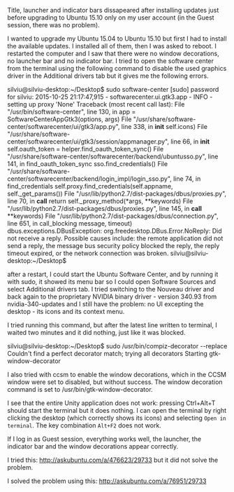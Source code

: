 Title, launcher and indicator bars dissapeared after installing updates just before upgrading to Ubuntu 15.10 only on my user account (in the Guest session, there was no problem).

I wanted to upgrade my Ubuntu 15.04 to Ubuntu 15.10 but first I had to install the available updates. I installed all of them, then I was asked to reboot. I restarted the computer and I saw that there were no window decorations, no launcher bar and no indicator bar. I tried to open the software center from the terminal using the following command to disable the used graphics driver in the Additional drivers tab but it gives me the following errors.

silviu@silviu-desktop:~/Desktop$ sudo software-center
[sudo] password for silviu: 
2015-10-25 21:17:47,915 - softwarecenter.ui.gtk3.app - INFO - setting up proxy 'None'
Traceback (most recent call last):
  File "/usr/bin/software-center", line 130, in <module>
    app = SoftwareCenterAppGtk3(options, args)
  File "/usr/share/software-center/softwarecenter/ui/gtk3/app.py", line 338, in __init__
    self.icons)
  File "/usr/share/software-center/softwarecenter/ui/gtk3/session/appmanager.py", line 66, in __init__
    self.oauth_token = helper.find_oauth_token_sync()
  File "/usr/share/software-center/softwarecenter/backend/ubuntusso.py", line 141, in find_oauth_token_sync
    sso.find_credentials()
  File "/usr/share/software-center/softwarecenter/backend/login_impl/login_sso.py", line 74, in find_credentials
    self.proxy.find_credentials(self.appname, self._get_params())
  File "/usr/lib/python2.7/dist-packages/dbus/proxies.py", line 70, in __call__
    return self._proxy_method(*args, **keywords)
  File "/usr/lib/python2.7/dist-packages/dbus/proxies.py", line 145, in __call__
    **keywords)
  File "/usr/lib/python2.7/dist-packages/dbus/connection.py", line 651, in call_blocking
    message, timeout)
dbus.exceptions.DBusException: org.freedesktop.DBus.Error.NoReply: Did not receive a reply. Possible causes include: the remote application did not send a reply, the message bus security policy blocked the reply, the reply timeout expired, or the network connection was broken.
silviu@silviu-desktop:~/Desktop$ 

after a restart, I could start the Ubuntu Software Center, and by running it with sudo, it showed its menu bar so I could open Software Sources and select Additional drivers tab. I tried switching to the Nouveau driver and back again to the proprietary NVIDIA binary driver - version 340.93 from nvidia-340-updates and I still have the problem: no UI excepting the desktop - its icons and its context menu.


I tried running this command, but after the latest line written to terminal, I waited two minutes and it did nothing, just like it was blocked.

silviu@silviu-desktop:~/Desktop$ sudo /usr/bin/compiz-decorator --replace
Couldn't find a perfect decorator match; trying all decorators
Starting gtk-window-decorator



I also tried with ccsm to enable the window decorations, which in the CCSM window were set to disabled, but without success. The window decoration command is set to /usr/bin/gtk-window-decorator.




I see that the entire Unity application does not work: pressing Ctrl+Alt+T should start the terminal but it does nothing. I can open the terminal by right clicking the desktop (which correctly shows its icons) and selecting `Open in terminal`. The key combination `Alt+F2` does not work.

If I log in as Guest session, everything works well, the launcher, the indicator bar and the window decorations appear correctly.

I tried this: http://askubuntu.com/a/476623/29733 but it did not solve the problem.


I solved the problem using this: http://askubuntu.com/a/76951/29733
